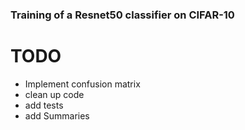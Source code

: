 ### Training of a Resnet50 classifier on CIFAR-10


# TODO
- Implement confusion matrix
- clean up code
- add tests
- add Summaries
